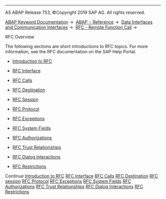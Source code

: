   

* * *

AS ABAP Release 753, ©Copyright 2019 SAP AG. All rights reserved.

[ABAP Keyword Documentation](javascript:call_link\('abenabap.htm'\)) →  [ABAP − Reference](javascript:call_link\('abenabap_reference.htm'\)) →  [Data Interfaces and Communication Interfaces](javascript:call_link\('abenabap_data_communication.htm'\)) →  [RFC - Remote Function Call](javascript:call_link\('abenrfc.htm'\)) → 

RFC Overview

The following sections are short introductions to RFC topics. For more information, see the RFC documentation on the SAP Help Portal.

-   [Introduction to RFC](javascript:call_link\('abenrfc_intro.htm'\))

-   [RFC Interface](javascript:call_link\('abenrfc_interface.htm'\))

-   [RFC Calls](javascript:call_link\('abenrfc_statements.htm'\))

-   [RFC Destination](javascript:call_link\('abenrfc_destination.htm'\))

-   [RFC Session](javascript:call_link\('abenrfc_context.htm'\))

-   [RFC Protocol](javascript:call_link\('abenrfc_protocol.htm'\))

-   [RFC Exceptions](javascript:call_link\('abenrfc_exception.htm'\))

-   [RFC System Fields](javascript:call_link\('abenrfc_system_fields.htm'\))

-   [RFC Authorizations](javascript:call_link\('abenrfc_authority.htm'\))

-   [RFC Trust Relationships](javascript:call_link\('abensmt1_2.htm'\))

-   [RFC Dialog Interactions](javascript:call_link\('abenrfc_dialog.htm'\))

-   [RFC Restrictions](javascript:call_link\('abenrfc_limitations.htm'\))

Continue
[Introduction to RFC](javascript:call_link\('abenrfc_intro.htm'\))
[RFC Interface](javascript:call_link\('abenrfc_interface.htm'\))
[RFC Calls](javascript:call_link\('abenrfc_statements.htm'\))
[RFC Destination](javascript:call_link\('abenrfc_destination.htm'\))
[RFC session](javascript:call_link\('abenrfc_context.htm'\))
[RFC Protocol](javascript:call_link\('abenrfc_protocol.htm'\))
[RFC Exceptions](javascript:call_link\('abenrfc_exception.htm'\))
[RFC System Fields](javascript:call_link\('abenrfc_system_fields.htm'\))
[RFC Authorizations](javascript:call_link\('abenrfc_authority.htm'\))
[RFC Trust Relationships](javascript:call_link\('abensmt1_2.htm'\))
[RFC Dialog Interactions](javascript:call_link\('abenrfc_dialog.htm'\))
[RFC Restrictions](javascript:call_link\('abenrfc_limitations.htm'\))